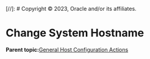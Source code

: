 [//]: # Copyright © 2023, Oracle and/or its affiliates.

# Change System Hostname

**Parent topic:**[General Host Configuration Actions](../topics/cockpit-config_host_tasks.md)

